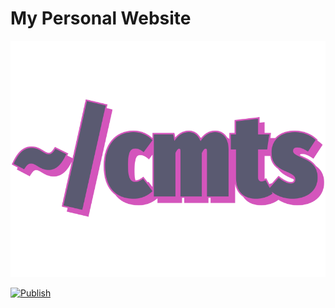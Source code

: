 # My Personal Website

<p align="center">
  <a href="https://caiomts.github.io/"><img src="https://raw.githubusercontent.com/caiomts/caiomts.github.io/main/docs/img/logo.png" alt="caiomts"></a>
</p>


<a href="https://github.com/caiomts/caiomts.github.io/actions?query=workflow%3ADeploy" target="_blank">
    <img src="ttps://github.com/caiomts/caiomts.github.io/actions/workflows/Deploy/badge.svg" alt="Publish">
</a>


